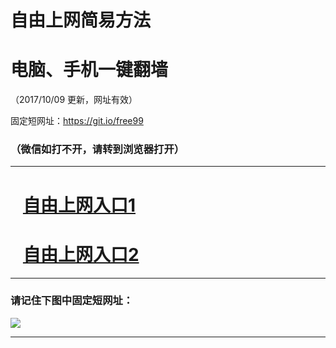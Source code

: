 ﻿# 自由上网简易方法

# 电脑、手机一键翻墙

（2017/10/09 更新，网址有效）

固定短网址：https://git.io/free99

### （微信如打不开，请转到浏览器打开）


***





# &nbsp;&nbsp; <a href="http://ft5521409.fwq-tz-1001.info/fwqtz01.html?t=10090016729 " target="_blank">自由上网入口1</a>
# &nbsp;&nbsp; <a href="http://ft2701522111.fwq-tz-1002.info/fwqtz02.html?t=10090015945 " target="_blank">自由上网入口2</a>
***

### 请记住下图中固定短网址：

<img src="https://s3-us-west-2.amazonaws.com/fwq-1001/yjfq-20170905okok.png" /> 


***

